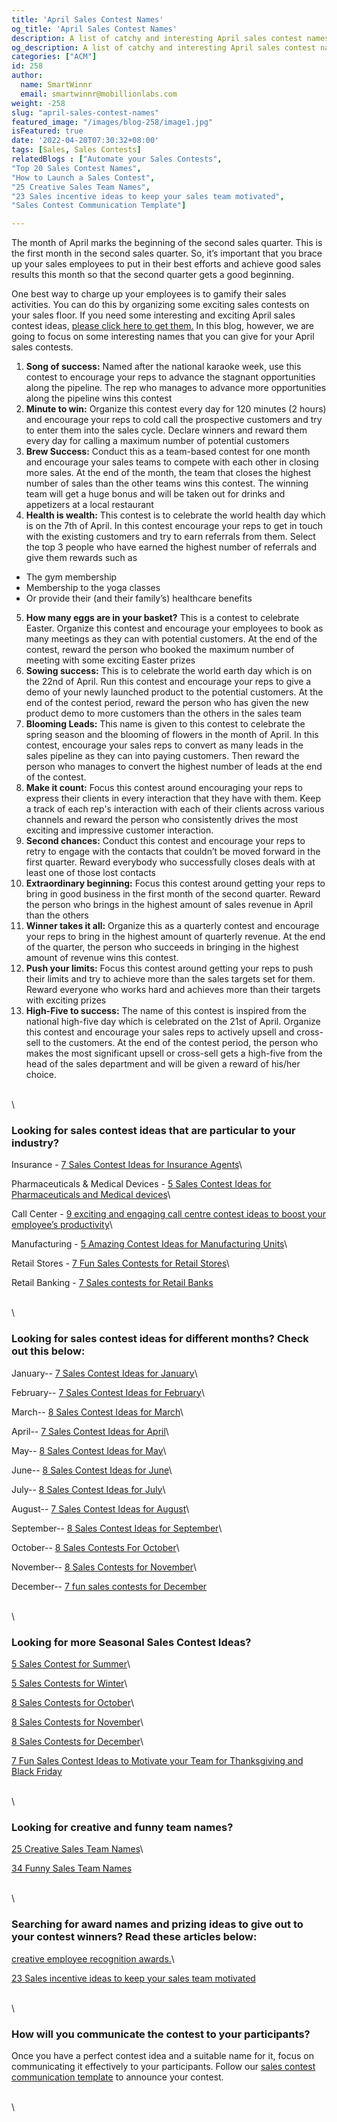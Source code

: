 ```yaml
---
title: 'April Sales Contest Names'
og_title: 'April Sales Contest Names'
description: A list of catchy and interesting April sales contest names
og_description: A list of catchy and interesting April sales contest names
categories: ["ACM"]
id: 258
author:
  name: SmartWinnr
  email: smartwinnr@mobillionlabs.com
weight: -258
slug: "april-sales-contest-names"
featured_image: "/images/blog-258/image1.jpg"
isFeatured: true
date: '2022-04-20T07:30:32+08:00'
tags: [Sales, Sales Contests]
relatedBlogs : ["Automate your Sales Contests",
"Top 20 Sales Contest Names",
"How to Launch a Sales Contest",
"25 Creative Sales Team Names",
"23 Sales incentive ideas to keep your sales team motivated",
"Sales Contest Communication Template"]

---
```


The month of April marks the beginning of the second sales quarter. This is the first month in the second sales quarter. So, it’s important that you brace up your sales employees to put in their best efforts and achieve good sales results this month so that the second quarter gets a good beginning.

One best way to charge up your employees is to gamify their sales activities. You can do this by organizing some exciting sales contests on your sales floor. If you need some interesting and exciting April sales contest ideas, [please click here to get them.](https://www.smartwinnr.com/post/7-sales-contest-ideas-for-april/) In this blog, however, we are going to focus on some interesting names that you can give for your April sales contests.


1. **Song of success:** Named after the national karaoke week, use this contest to encourage your reps to advance the stagnant opportunities along the pipeline. The rep who manages to advance more opportunities along the pipeline wins this contest
2. **Minute to win:** Organize this contest every day for 120 minutes (2 hours) and encourage your reps to cold call the prospective customers and try to enter them into the sales cycle. Declare winners and reward them every day for calling a maximum number of potential customers
3. **Brew Success:** Conduct this as a team-based contest for one month and encourage your sales teams to compete with each other in closing more sales. At the end of the month, the team that closes the highest number of sales than the other teams wins this contest. The winning team will get a huge bonus and will be taken out for drinks and appetizers at a local restaurant
4. **Health is wealth:** This contest is to celebrate the world health day which is on the 7th of April. In this contest encourage your reps to get in touch with the existing customers and try to earn referrals from them. Select the top 3 people who have earned the highest number of referrals and give them rewards such as 

  * The gym membership
  * Membership to the yoga classes
  * Or provide their (and their family’s) healthcare benefits

5. **How many eggs are in your basket?** This is a contest to celebrate Easter. Organize this contest and encourage your employees to book as many meetings as they can with potential customers. At the end of the contest, reward the person who booked the maximum number of meeting with some exciting Easter prizes
6. **Sowing success:** This is to celebrate the world earth day which is on the 22nd of April. Run this contest and encourage your reps to give a demo of your newly launched product to the potential customers. At the end of the contest period, reward the person who has given the new product demo to more customers than the others in the sales team
7. **Blooming Leads:** This name is given to this contest to celebrate the spring season and the blooming of flowers in the month of April. In this contest, encourage your sales reps to convert as many leads in the sales pipeline as they can into paying customers. Then reward the person who manages to convert the highest number of leads at the end of the contest.
8. **Make it count:** Focus this contest around encouraging your reps to express their clients in every interaction that they have with them. Keep a track of each rep's interaction with each of their clients across various channels and reward the person who consistently drives the most exciting and impressive customer interaction.
9. **Second chances:** Conduct this contest and encourage your reps to retry to engage with the contacts that couldn’t be moved forward in the first quarter. Reward everybody who successfully closes deals with at least one of those lost contacts
10. **Extraordinary beginning:** Focus this contest around getting your reps to bring in good business in the first month of the second quarter. Reward the person who brings in the highest amount of sales revenue in April than the others
11. **Winner takes it all:** Organize this as a quarterly contest and encourage your reps to bring in the highest amount of quarterly revenue. At the end of the quarter, the person who succeeds in bringing in the highest amount of revenue wins this contest.
12. **Push your limits:** Focus this contest around getting your reps to push their limits and try to achieve more than the sales targets set for them. Reward everyone who works hard and achieves more than their targets with exciting prizes
13. **High-Five to success:** The name of this contest is inspired from the national high-five day which is celebrated on the 21st of April. Organize this contest and encourage your sales reps to actively upsell and cross-sell to the customers. At the end of the contest period, the person who makes the most significant upsell or cross-sell gets a high-five from the head of the sales department and will be given a reward of his/her choice.

\
\

### Looking for sales contest ideas that are particular to your industry?

Insurance - [7 Sales Contest Ideas for Insurance Agents](https://smartwinnr.com/post/sales-contests-for-the-insurance-agents/)\

Pharmaceuticals & Medical Devices - [5 Sales Contest Ideas for Pharmaceuticals and Medical devices](https://smartwinnr.com/post/5-sales-contests-for-pharma-and-medical-device-companies/)\

Call Center - [9 exciting and engaging call centre contest ideas to boost your employee’s productivity](https://www.smartwinnr.com/post/9-exciting-and-engaging-call-center-contest-ideas-to-boost-your-employee-productivity/)\

Manufacturing - [5 Amazing Contest Ideas for Manufacturing Units](https://smartwinnr.com/post/5-amazing-contest-ideas-for-manufacturing-units/)\

Retail Stores - [7 Fun Sales Contests for Retail Stores](https://smartwinnr.com/post/7-fun-sales-contests-for-retail-stores/)\

Retail Banking - [7 Sales contests for Retail Banks](https://smartwinnr.com/post/7-sales-contests-for-retail-banks/)

\
\

### Looking for sales contest ideas for different months? Check out this below:

January-- [7 Sales Contest Ideas for January](https://www.smartwinnr.com/post/7-sales-contest-ideas-for-january/)\

February-- [7 Sales Contest Ideas for February](https://www.smartwinnr.com/post/7-sales-contest-ideas-for-february/)\

March-- [8 Sales Contest Ideas for March](https://www.smartwinnr.com/post/8-sales-contest-ideas-for-march/)\

April-- [7 Sales Contest Ideas for April](https://www.smartwinnr.com/post/7-sales-contest-ideas-for-april/)\

May-- [8 Sales Contest Ideas for May](https://www.smartwinnr.com/post/8-sales-contest-ideas-for-may/)\

June-- [8 Sales Contest Ideas for June](https://www.smartwinnr.com/post/8-sales-contest-ideas-for-june/)\

July-- [8 Sales Contest Ideas for July](https://www.smartwinnr.com/post/8-sales-contest-ideas-for-july-2021/)\

August-- [7 Sales Contest Ideas for August](https://www.smartwinnr.com/post/7-sales-contest-ideas-for-august/)\

September-- [8 Sales Contest Ideas for September](https://www.smartwinnr.com/post/8-sales-contest-ideas-for-september/)\ 

October-- [8 Sales Contests For October](https://smartwinnr.com/post/8-sales-contests-for-october/)\

November-- [8 Sales Contests for November](https://smartwinnr.com/post/8-sales-contests-for-november/)\

December-- [7 fun sales contests for December](https://smartwinnr.com/post/7-fun-sales-contests-for-december/)

\
\

### Looking for more Seasonal Sales Contest Ideas?

[5 Sales Contest for Summer](https://smartwinnr.com/post/5-sales-contest-for-summer/)\

[5 Sales Contests for Winter](https://smartwinnr.com/post/sales-contests-for-winter/)\

[8 Sales Contests for October](https://www.smartwinnr.com/post/8-sales-contests-for-october/)\

[8 Sales Contests for November](https://www.smartwinnr.com/post/8-sales-contests-for-november/)\

[8 Sales Contests for December](https://www.smartwinnr.com/post/7-fun-sales-contests-for-december/)\

[7 Fun Sales Contest Ideas to Motivate your Team for Thanksgiving and Black Friday](https://www.smartwinnr.com/post/7-fun-sales-contest-ideas-to-motivate-your-team-for-thanksgiving-and-black-friday/)

\
\


### Looking for creative and funny team names?

[25 Creative Sales Team Names](https://www.smartwinnr.com/post/25-creative-sales-team-names/)\

[34 Funny Sales Team Names](https://www.smartwinnr.com/post/funny-sales-team-names/)

\
\

### Searching for award names and prizing ideas to give out to your contest winners? Read these articles below:

[creative employee recognition awards.](https://www.smartwinnr.com/post/creative-employee-recognition-award-names/)\

[23 Sales incentive ideas to keep your sales team motivated](https://www.smartwinnr.com/post/sales-incentive-ideas-to-keep-your-sales-team-motivated/)

\
\

### How will you communicate the contest to your participants?

Once you have a perfect contest idea and a suitable name for it, focus on communicating it effectively to your participants. Follow our [sales contest communication template](https://www.smartwinnr.com/post/sales-contest-communication-template/) to announce your contest.

\
\
